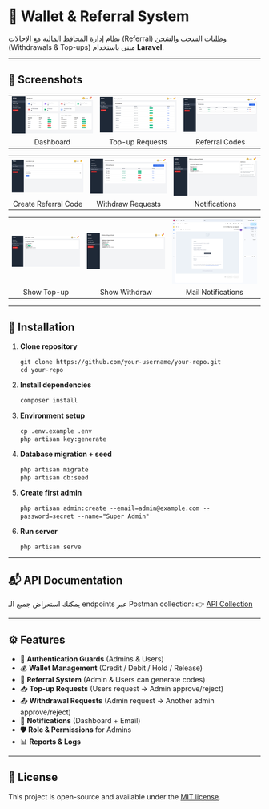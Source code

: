 <h1>🏦 Wallet & Referral System</h1>

<p>نظام إدارة المحافظ المالية مع الإحالات (Referral) وطلبات السحب والشحن (Withdrawals & Top-ups) مبني باستخدام <b>Laravel</b>.</p>

<hr/>

<h2>📸 Screenshots</h2>

<table>
  <tr>
    <td><img src="public/screenshots/dashboard.png" width="400"/></td>
    <td><img src="public/screenshots/topup.png" width="400"/></td>
    <td><img src="public/screenshots/referral-code.png" width="400"/></td>
  </tr>
  <tr>
    <td align="center">Dashboard</td>
    <td align="center">Top-up Requests</td>
    <td align="center">Referral Codes</td>
  </tr>
</table>

<table>
  <tr>
    <td><img src="public/screenshots/create-reeferral-code.png" width="400"/></td>
    <td><img src="public/screenshots/withdraw.png" width="400"/></td>
    <td><img src="public/screenshots/notifications.png" width="400"/></td>
  </tr>
  <tr>
    <td align="center">Create Referral Code</td>
    <td align="center">Withdraw Requests</td>
    <td align="center">Notifications</td>
  </tr>
</table>

<table>
  <tr>
    <td><img src="public/screenshots/show-top-up.png" width="400"/></td>
    <td><img src="public/screenshots/show-withdraw.png" width="400"/></td>
    <td><img src="public/screenshots/mail-notifications.png" width="400"/></td>
  </tr>
  <tr>
    <td align="center">Show Top-up</td>
    <td align="center">Show Withdraw</td>
    <td align="center">Mail Notifications</td>
  </tr>
</table>

<hr/>

<h2>🚀 Installation</h2>

<ol>
  <li><b>Clone repository</b>
    <pre><code>git clone https://github.com/your-username/your-repo.git
cd your-repo</code></pre>
  </li>

  <li><b>Install dependencies</b>
    <pre><code>composer install</code></pre>
  </li>

  <li><b>Environment setup</b>
    <pre><code>cp .env.example .env
php artisan key:generate</code></pre>
  </li>

  <li><b>Database migration + seed</b>
    <pre><code>php artisan migrate
php artisan db:seed</code></pre>
  </li>

  <li><b>Create first admin</b>
    <pre><code>php artisan admin:create --email=admin@example.com --password=secret --name="Super Admin"</code></pre>
  </li>

  <li><b>Run server</b>
    <pre><code>php artisan serve</code></pre>
  </li>
</ol>

<hr/>

<h2>📬 API Documentation</h2>
<p>
يمكنك استعراض جميع الـ endpoints عبر Postman collection:  
👉 <a href="https://documenter.getpostman.com/view/25833946/2sB3HoozH1" target="_blank">API Collection</a>
</p>

<hr/>

<h2>⚙️ Features</h2>
<ul>
  <li>🔐 <b>Authentication Guards</b> (Admins & Users)</li>
  <li>💰 <b>Wallet Management</b> (Credit / Debit / Hold / Release)</li>
  <li>👥 <b>Referral System</b> (Admin & Users can generate codes)</li>
  <li>📥 <b>Top-up Requests</b> (Users request → Admin approve/reject)</li>
  <li>📤 <b>Withdrawal Requests</b> (Admin request → Another admin approve/reject)</li>
  <li>📢 <b>Notifications</b> (Dashboard + Email)</li>
  <li>🛡 <b>Role & Permissions</b> for Admins</li>
  <li>📊 <b>Reports & Logs</b></li>
</ul>

<hr/>

<h2>📄 License</h2>
<p>This project is open-source and available under the <a href="LICENSE">MIT license</a>.</p>
